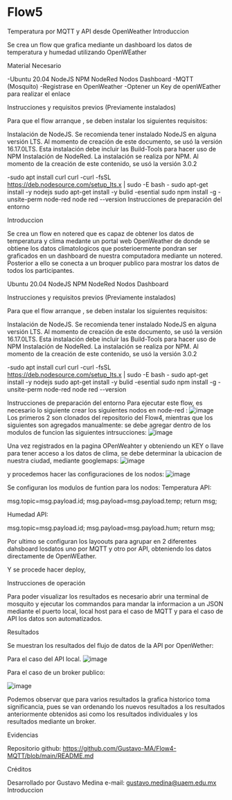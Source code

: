 # Flow5
Temperatura por MQTT  y API desde OpenWeather
Introduccion

Se crea un flow que grafica mediante un dashboard los datos de temperatura y humedad utilizando OpenWEather

Material Necesario

-Ubuntu 20.04 NodeJS NPM NodeRed Nodos Dashboard -MQTT (Mosquito)
-Registrase en OpenWeather
-Optener un Key de openWEather  para realizar el enlace

Instrucciones y requisitos previos (Previamente instalados)

Para que el flow arranque , se deben instalar los siguientes requisitos:

Instalación de NodeJS. Se recomienda tener instalado NodeJS en alguna versión LTS. Al momento de creación de este documento, se usó la versión 16.17.0LTS. Esta instalación debe incluir las Build-Tools para hacer uso de NPM Instalación de NodeRed. La instalación se realiza por NPM. Al momento de la creación de este contenido, se usó la versión 3.0.2

-sudo apt install curl curl -curl -fsSL https://deb.nodesource.com/setup_lts.x | sudo -E bash - sudo apt-get install -y nodejs sudo apt-get install -y bulid -esential sudo npm install -g -unsite-perm node-red node red --version Instrucciones de preparación del entorno

Introduccion

Se crea un flow en notered que es capaz de  obtener los datos de temperatura y clima medante un portal web OpenWeather de donde se obtiene los datos climatologicos que posterioermente pondran ser graficados en un dashboard de nuestra computadora mediante un notered. 
Posterior a ello se conecta a un broquer publico para mostrar los datos de todos los participantes.

Ubuntu 20.04 NodeJS NPM NodeRed Nodos Dashboard

Instrucciones y requisitos previos (Previamente instalados)

Para que el flow arranque , se deben instalar los siguientes requisitos:

Instalación de NodeJS. Se recomienda tener instalado NodeJS en alguna versión LTS. Al momento de creación de este documento, se usó la versión 16.17.0LTS. Esta instalación debe incluir las Build-Tools para hacer uso de NPM Instalación de NodeRed. La instalación se realiza por NPM. Al momento de la creación de este contenido, se usó la versión 3.0.2

-sudo apt install curl curl -curl -fsSL https://deb.nodesource.com/setup_lts.x | sudo -E bash - sudo apt-get install -y nodejs sudo apt-get install -y bulid -esential sudo npm install -g -unsite-perm node-red node red --version

Instrucciones de preparación del entorno Para ejecutar este flow, es necesario lo siguiente crear los siguientes nodos en node-red :
![image](https://user-images.githubusercontent.com/111370930/188949328-99268f8f-b621-46c4-ac40-bf654c7a9ed8.png)
Los primeros 2 son clonados del repositorio del Flow4, mientras que los siguientes son agregados manualmente:
se debe agregar dentro de los modulos de funcion las siguientes intrsucciones:
![image](https://user-images.githubusercontent.com/111370930/188949817-a102524f-50ef-4cf5-a96d-b547676f4fa8.png)

Una vez registrados en la pagina OPenWeahter y obteniendo un KEY o llave para tener acceso a los datos de clima, se debe determinar la ubicacion de nuestra ciudad, mediante googlemaps:
![image](https://user-images.githubusercontent.com/111370930/188950678-c96dd684-727e-4307-8701-0d7b32f5167b.png)

y procedemos hacer las configuraciones de los nodos:
![image](https://user-images.githubusercontent.com/111370930/188951196-9ce27e3e-6228-41d6-acf9-1aff23b52c58.png)

Se configuran los modulos de funtion para los nodos:
Temperatura API:

msg.topic=msg.payload.id;
msg.payload=msg.payload.temp;
return msg;

Humedad API:

msg.topic=msg.payload.id;
msg.payload=msg.payload.hum;
return msg;

Por ultimo se configuran los layoouts para agrupar en 2 diferentes dahsboard losdatos uno por MQTT y otro por API, obteniendo los datos directamente de OpenWEather.

Y se procede hacer deploy,

Instrucciones de operación

Para poder visualizar los resultados es necesario abrir una terminal de mosquito y ejecutar los commandos para mandar la informacion a un JSON mediante el puerto local, local host para el caso de MQTT y para el caso de API los datos son automatizados.


Resultados

Se muestran los resultados del flujo de datos de la API por OpenWether:

Para el caso del API local.
![image](https://user-images.githubusercontent.com/111370930/188952350-aed4c3ec-1dcd-41ca-a215-0b72139892d1.png)

Para el caso de un broker publico:

![image](https://user-images.githubusercontent.com/111370930/188952451-040e7d73-8afe-4ded-a0a3-d3628b7dbef4.png)

Podemos observar que para varios resultados la grafica historico toma significancia, pues se van ordenando los nuevos resultados a los resultados anteriormente obtenidos asi como los resultados individuales y los resultados mediante un broker.

Evidencias

Repositorio github: https://github.com/Gustavo-MA/Flow4-MQTT/blob/main/README.md

Créditos

Desarrollado por Gustavo Medina e-mail: gustavo.medina@uaem.edu.mx Introduccion
